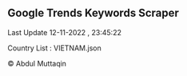 

## Google Trends Keywords Scraper 
 
Last Update 12-11-2022 , 23:45:22

Country List :
VIETNAM.json



© Abdul Muttaqin 
